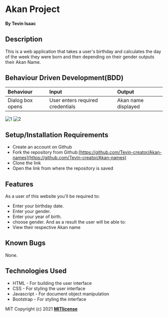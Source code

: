 # Akan Project
#### By **Tevin Isaac**
## Description
This is a web application that takes a user's birthday and calculates the day of the week they were born and then depending on their gender outputs their Akan Name. 
## Behaviour Driven Development(BDD)
|Behaviour| Input| Output|
|:--------|:-----|:------|
|Dialog box opens| User enters required credentials| Akan name displayed|

![1](https://user-images.githubusercontent.com/81568615/122054918-ca9c0600-cdf0-11eb-914c-7c7a506a34b9.png)
![2](https://user-images.githubusercontent.com/81568615/122054936-ce2f8d00-cdf0-11eb-8b86-243c4f646593.png)
## Setup/Installation Requirements
* Create an account on Github
* Fork the repository from Github:[https://github.com/Tevin-creator/Akan-names](https://github.com/Tevin-creator/Akan-names)
* Clone the link
* Open the link from where the repository is saved
## Features
As a user of this website you'll be required to:
* Enter your birthday date.
* Enter your gender.
* Enter your year of birth.
* choose gender.
And as a result the user will be able to:
* View their respective Akan name
## Known Bugs
None.
## Technologies Used
* HTML - For building the user interface
* CSS - For styling the user interface
* Javascript - For document object manipulation
* Bootstrap - For styling the interface

MIT Copyright (c) 2021 **[MITlicense](LICENSE)**
